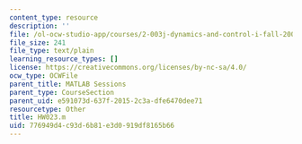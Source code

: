 ```yaml
---
content_type: resource
description: ''
file: /ol-ocw-studio-app/courses/2-003j-dynamics-and-control-i-fall-2007/776949d4c93d6b81e3d0919df8165b66_HW023.m
file_size: 241
file_type: text/plain
learning_resource_types: []
license: https://creativecommons.org/licenses/by-nc-sa/4.0/
ocw_type: OCWFile
parent_title: MATLAB Sessions
parent_type: CourseSection
parent_uid: e591073d-637f-2015-2c3a-dfe6470dee71
resourcetype: Other
title: HW023.m
uid: 776949d4-c93d-6b81-e3d0-919df8165b66
---
```

